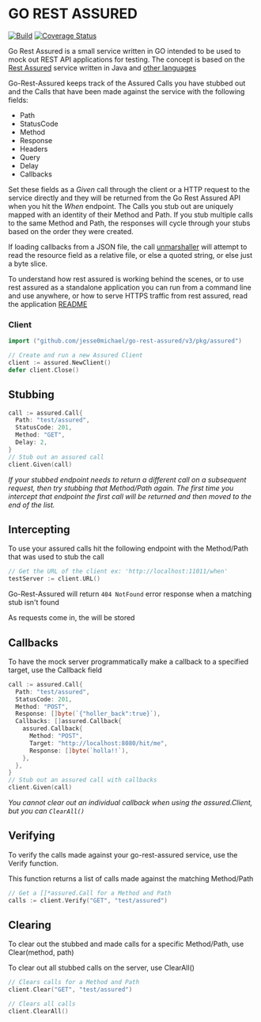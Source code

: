 # GO REST ASSURED

[![Build](https://github.com/Jesse0Michael/go-rest-assured/workflows/Build/badge.svg)](https://github.com/Jesse0Michael/go-rest-assured/actions?query=branch%3Amaster) [![Coverage Status](https://coveralls.io/repos/github/Jesse0Michael/go-rest-assured/badge.svg?branch=master)](https://coveralls.io/github/Jesse0Michael/go-rest-assured?branch=master)

Go Rest Assured is a small service written in GO intended to be used to mock out REST API applications for testing. The concept is based on the [Rest Assured](http://rest-assured.io/) service written in Java and [other languages](https://github.com/artemave/REST-assured)

Go-Rest-Assured keeps track of the Assured Calls you have stubbed out and the Calls that have been made against the service with the following fields:

- Path
- StatusCode
- Method
- Response
- Headers
- Query
- Delay
- Callbacks

Set these fields as a _Given_ call through the client or a HTTP request to the service directly and they will be returned from the Go Rest Assured API when you hit the _When_ endpoint. The Calls you stub out are uniquely mapped with an identity of their Method and Path. If you stub multiple calls to the same Method and Path, the responses will cycle through your stubs based on the order they were created.

If loading callbacks from a JSON file, the call [unmarshaller](pkg/assured/call.go) will attempt to read the resource field as a relative file, or else a quoted string, or else just a byte slice.

To understand how rest assured is working behind the scenes, or to use rest assured as a standalone application you can run from a command line and use anywhere, or how to serve HTTPS traffic from rest assured, read the application [README](cmd/assured/README.md)

### Client

```go
import ("github.com/jesse0michael/go-rest-assured/v3/pkg/assured")

// Create and run a new Assured Client
client := assured.NewClient()
defer client.Close()
```

## Stubbing

```go
call := assured.Call{
  Path: "test/assured",
  StatusCode: 201,
  Method: "GET",
  Delay: 2,
}
// Stub out an assured call
client.Given(call)
```

_If your stubbed endpoint needs to return a different call on a subsequent request, then try stubbing that Method/Path again. The first time you intercept that endpoint the first call will be returned and then moved to the end of the list._

## Intercepting

To use your assured calls hit the following endpoint with the Method/Path that was used to stub the call 

```go
// Get the URL of the client ex: 'http://localhost:11011/when'
testServer := client.URL()
```

Go-Rest-Assured will return `404 NotFound` error response when a matching stub isn't found

As requests come in, the will be stored

## Callbacks
To have the mock server programmatically make a callback to a specified target, use the Callback field

```go
call := assured.Call{
  Path: "test/assured",
  StatusCode: 201,
  Method: "POST",
  Response: []byte(`{"holler_back":true}`),
  Callbacks: []assured.Callback{
    assured.Callback{
      Method: "POST",
      Target: "http://localhost:8080/hit/me",
      Response: []byte(`holla!!`),
    },
  },
}
// Stub out an assured call with callbacks
client.Given(call)
```

_You cannot clear out an individual callback when using the assured.Client, but you can `ClearAll()`_

## Verifying

To verify the calls made against your go-rest-assured service, use the Verify function.

This function returns a list of calls made against the matching Method/Path

```go
// Get a []*assured.Call for a Method and Path
calls := client.Verify("GET", "test/assured")
```

## Clearing

To clear out the stubbed and made calls for a specific Method/Path, use Clear(method, path)

To clear out all stubbed calls on the server, use ClearAll()

```go
// Clears calls for a Method and Path
client.Clear("GET", "test/assured")

// Clears all calls
client.ClearAll()
```
